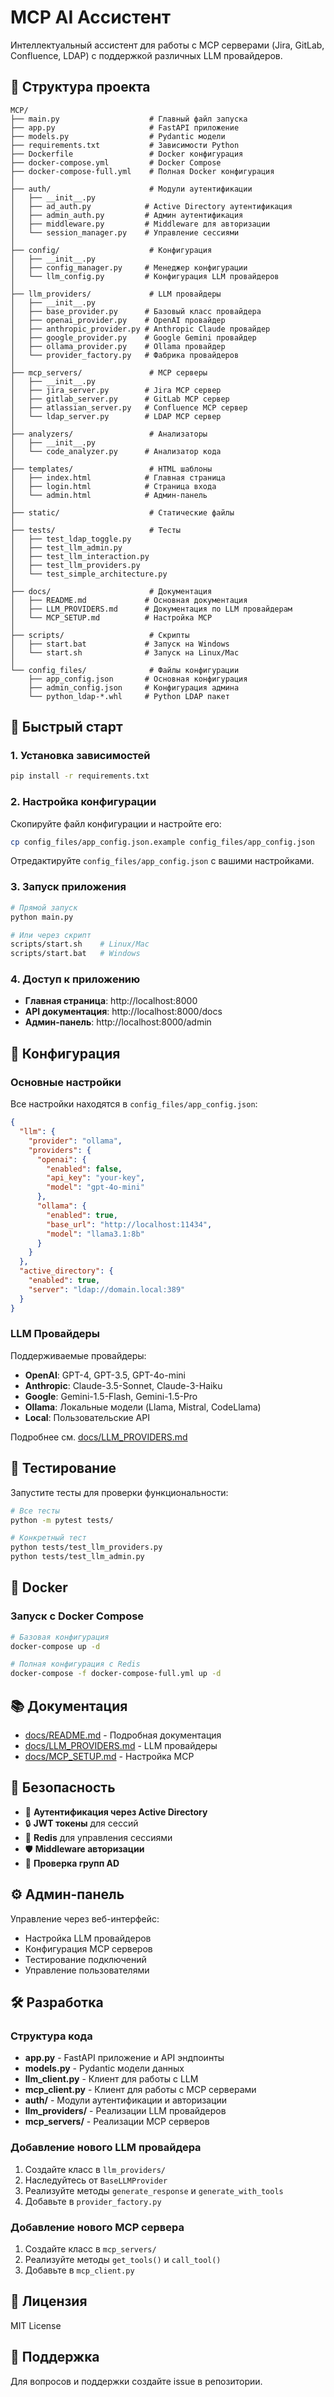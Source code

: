 # MCP AI Ассистент

Интеллектуальный ассистент для работы с MCP серверами (Jira, GitLab, Confluence, LDAP) с поддержкой различных LLM провайдеров.

## 📁 Структура проекта

```
MCP/
├── main.py                    # Главный файл запуска
├── app.py                     # FastAPI приложение
├── models.py                  # Pydantic модели
├── requirements.txt           # Зависимости Python
├── Dockerfile                 # Docker конфигурация
├── docker-compose.yml         # Docker Compose
├── docker-compose-full.yml    # Полная Docker конфигурация
│
├── auth/                      # Модули аутентификации
│   ├── __init__.py
│   ├── ad_auth.py            # Active Directory аутентификация
│   ├── admin_auth.py         # Админ аутентификация
│   ├── middleware.py         # Middleware для авторизации
│   └── session_manager.py    # Управление сессиями
│
├── config/                    # Конфигурация
│   ├── __init__.py
│   ├── config_manager.py     # Менеджер конфигурации
│   └── llm_config.py         # Конфигурация LLM провайдеров
│
├── llm_providers/             # LLM провайдеры
│   ├── __init__.py
│   ├── base_provider.py      # Базовый класс провайдера
│   ├── openai_provider.py    # OpenAI провайдер
│   ├── anthropic_provider.py # Anthropic Claude провайдер
│   ├── google_provider.py    # Google Gemini провайдер
│   ├── ollama_provider.py    # Ollama провайдер
│   └── provider_factory.py   # Фабрика провайдеров
│
├── mcp_servers/               # MCP серверы
│   ├── __init__.py
│   ├── jira_server.py        # Jira MCP сервер
│   ├── gitlab_server.py      # GitLab MCP сервер
│   ├── atlassian_server.py   # Confluence MCP сервер
│   └── ldap_server.py        # LDAP MCP сервер
│
├── analyzers/                 # Анализаторы
│   ├── __init__.py
│   └── code_analyzer.py      # Анализатор кода
│
├── templates/                 # HTML шаблоны
│   ├── index.html            # Главная страница
│   ├── login.html            # Страница входа
│   └── admin.html            # Админ-панель
│
├── static/                    # Статические файлы
│
├── tests/                     # Тесты
│   ├── test_ldap_toggle.py
│   ├── test_llm_admin.py
│   ├── test_llm_interaction.py
│   ├── test_llm_providers.py
│   └── test_simple_architecture.py
│
├── docs/                      # Документация
│   ├── README.md             # Основная документация
│   ├── LLM_PROVIDERS.md      # Документация по LLM провайдерам
│   └── MCP_SETUP.md          # Настройка MCP
│
├── scripts/                   # Скрипты
│   ├── start.bat             # Запуск на Windows
│   └── start.sh              # Запуск на Linux/Mac
│
└── config_files/              # Файлы конфигурации
    ├── app_config.json       # Основная конфигурация
    ├── admin_config.json     # Конфигурация админа
    └── python_ldap-*.whl     # Python LDAP пакет
```

## 🚀 Быстрый старт

### 1. Установка зависимостей

```bash
pip install -r requirements.txt
```

### 2. Настройка конфигурации

Скопируйте файл конфигурации и настройте его:

```bash
cp config_files/app_config.json.example config_files/app_config.json
```

Отредактируйте `config_files/app_config.json` с вашими настройками.

### 3. Запуск приложения

```bash
# Прямой запуск
python main.py

# Или через скрипт
scripts/start.sh    # Linux/Mac
scripts/start.bat   # Windows
```

### 4. Доступ к приложению

- **Главная страница**: http://localhost:8000
- **API документация**: http://localhost:8000/docs
- **Админ-панель**: http://localhost:8000/admin

## 🔧 Конфигурация

### Основные настройки

Все настройки находятся в `config_files/app_config.json`:

```json
{
  "llm": {
    "provider": "ollama",
    "providers": {
      "openai": {
        "enabled": false,
        "api_key": "your-key",
        "model": "gpt-4o-mini"
      },
      "ollama": {
        "enabled": true,
        "base_url": "http://localhost:11434",
        "model": "llama3.1:8b"
      }
    }
  },
  "active_directory": {
    "enabled": true,
    "server": "ldap://domain.local:389"
  }
}
```

### LLM Провайдеры

Поддерживаемые провайдеры:
- **OpenAI**: GPT-4, GPT-3.5, GPT-4o-mini
- **Anthropic**: Claude-3.5-Sonnet, Claude-3-Haiku
- **Google**: Gemini-1.5-Flash, Gemini-1.5-Pro
- **Ollama**: Локальные модели (Llama, Mistral, CodeLlama)
- **Local**: Пользовательские API

Подробнее см. [docs/LLM_PROVIDERS.md](docs/LLM_PROVIDERS.md)

## 🧪 Тестирование

Запустите тесты для проверки функциональности:

```bash
# Все тесты
python -m pytest tests/

# Конкретный тест
python tests/test_llm_providers.py
python tests/test_llm_admin.py
```

## 🐳 Docker

### Запуск с Docker Compose

```bash
# Базовая конфигурация
docker-compose up -d

# Полная конфигурация с Redis
docker-compose -f docker-compose-full.yml up -d
```

## 📚 Документация

- [docs/README.md](docs/README.md) - Подробная документация
- [docs/LLM_PROVIDERS.md](docs/LLM_PROVIDERS.md) - LLM провайдеры
- [docs/MCP_SETUP.md](docs/MCP_SETUP.md) - Настройка MCP

## 🔐 Безопасность

- 🔐 **Аутентификация через Active Directory**
- 🔒 **JWT токены** для сессий
- 🍪 **Redis** для управления сессиями
- 🛡️ **Middleware авторизации**
- 👥 **Проверка групп AD**

## ⚙️ Админ-панель

Управление через веб-интерфейс:
- Настройка LLM провайдеров
- Конфигурация MCP серверов
- Тестирование подключений
- Управление пользователями

## 🛠️ Разработка

### Структура кода

- **app.py** - FastAPI приложение и API эндпоинты
- **models.py** - Pydantic модели данных
- **llm_client.py** - Клиент для работы с LLM
- **mcp_client.py** - Клиент для работы с MCP серверами
- **auth/** - Модули аутентификации и авторизации
- **llm_providers/** - Реализации LLM провайдеров
- **mcp_servers/** - Реализации MCP серверов

### Добавление нового LLM провайдера

1. Создайте класс в `llm_providers/`
2. Наследуйтесь от `BaseLLMProvider`
3. Реализуйте методы `generate_response` и `generate_with_tools`
4. Добавьте в `provider_factory.py`

### Добавление нового MCP сервера

1. Создайте класс в `mcp_servers/`
2. Реализуйте методы `get_tools()` и `call_tool()`
3. Добавьте в `mcp_client.py`

## 📄 Лицензия

MIT License

## 🤝 Поддержка

Для вопросов и поддержки создайте issue в репозитории.
